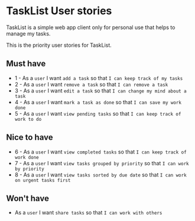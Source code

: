 # TaskList User stories

TaskList is a simple web app client only for personal use that helps to manage my tasks.

This is the priority user stories for TaskList.

## Must have

- 1 - As a `user` I want `add a task`	so that `I can keep track of my tasks`
- 2 - As a `user` I want `remove a task`	so that `I can remove a task`
- 3 - As a `user` I want `edit a task`	so that `I can change my mind about a task`
- 4 - As a `user` I want `mark a task as done`	so that `I can save my work done`
- 5 - As a `user` I want `view pending tasks`	so that `I can keep track of work to do`

## Nice to have

- 6 - As a `user` I want `view completed tasks`	so that `I can keep track of work done`
- 7 - As a `user` I want `view tasks grouped by priority`	so that `I can work by priority`
- 8 - As a `user` I want `view tasks sorted by due date`	so that `I can work on urgent tasks first`

## Won't have

- As a `user` I want `share tasks`	so that `I can work with others`







